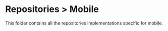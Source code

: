 # Repositories > Mobile

This folder contains all the repositories implementations specific for mobile.